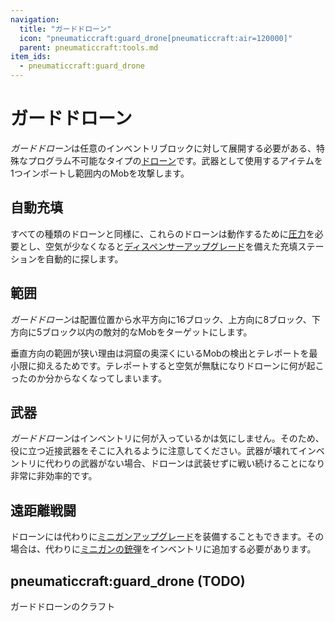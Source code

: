 ```yaml
---
navigation:
  title: "ガードドローン"
  icon: "pneumaticcraft:guard_drone[pneumaticcraft:air=120000]"
  parent: pneumaticcraft:tools.md
item_ids:
  - pneumaticcraft:guard_drone
---
```


# ガードドローン

*ガードドローン*は任意のインベントリブロックに対して展開する必要がある、特殊なプログラム不可能なタイプの[ドローン](./drone.md)です。武器として使用するアイテムを1つインポートし範囲内のMobを攻撃します。

## 自動充填

<ItemImage id="pneumaticcraft:charging_station" />

すべての種類のドローンと同様に、これらのドローンは動作するために[圧力](../base_concepts/pressure.md)を必要とし、空気が少なくなると[ディスペンサーアップグレード](./drone.md#charging)を備えた充填ステーションを自動的に探します。

## 範囲

*ガードドローン*は配置位置から水平方向に16ブロック、上方向に8ブロック、下方向に5ブロック以内の敵対的なMobをターゲットにします。

垂直方向の範囲が狭い理由は洞窟の奥深くにいるMobの検出とテレポートを最小限に抑えるためです。テレポートすると空気が無駄になりドローンに何が起こったのか分からなくなってしまいます。

## 武器

<ItemImage id="minecraft:netherite_sword" />

*ガードドローン*はインベントリに何が入っているかは気にしません。そのため、役に立つ近接武器をそこに入れるように注意してください。武器が壊れてインベントリに代わりの武器がない場合、ドローンは武装せずに戦い続けることになり非常に非効率的です。

## 遠距離戦闘

<ItemImage id="pneumaticcraft:minigun_upgrade" />

ドローンには代わりに[ミニガンアップグレード](../base_concepts/upgrades.md#minigun)を装備することもできます。その場合は、代わりに[ミニガンの銃弾](./minigun_ammo.md)をインベントリに追加する必要があります。

## pneumaticcraft:guard_drone (TODO)

<GameScene zoom={4}>
  <Entity id="pneumaticcraft:guard_drone" y={-0.3} />
</GameScene>

ガードドローンのクラフト

<Recipe id="pneumaticcraft:guard_drone" />

